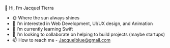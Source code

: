 👋 Hi, I’m Jacquel Tierra
- 🌞 Where the sun always shines
- 👀 I’m interested in Web Development, UI/UX design, and Animation
- 🌱 I’m currently learning Swift
- 💞️ I’m looking to collaborate on helping to build projects (maybe startups)
- 📫 How to reach me - Jacquelblue@gmail.com
